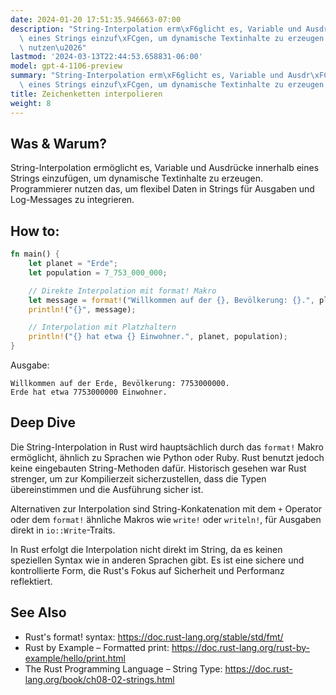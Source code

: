 ```yaml
---
date: 2024-01-20 17:51:35.946663-07:00
description: "String-Interpolation erm\xF6glicht es, Variable und Ausdr\xFCcke innerhalb\
  \ eines Strings einzuf\xFCgen, um dynamische Textinhalte zu erzeugen. Programmierer\
  \ nutzen\u2026"
lastmod: '2024-03-13T22:44:53.658831-06:00'
model: gpt-4-1106-preview
summary: "String-Interpolation erm\xF6glicht es, Variable und Ausdr\xFCcke innerhalb\
  \ eines Strings einzuf\xFCgen, um dynamische Textinhalte zu erzeugen."
title: Zeichenketten interpolieren
weight: 8
---
```


## Was & Warum?
String-Interpolation ermöglicht es, Variable und Ausdrücke innerhalb eines Strings einzufügen, um dynamische Textinhalte zu erzeugen. Programmierer nutzen das, um flexibel Daten in Strings für Ausgaben und Log-Messages zu integrieren.

## How to:
```Rust
fn main() {
    let planet = "Erde";
    let population = 7_753_000_000;

    // Direkte Interpolation mit format! Makro
    let message = format!("Willkommen auf der {}, Bevölkerung: {}.", planet, population);
    println!("{}", message);

    // Interpolation mit Platzhaltern
    println!("{} hat etwa {} Einwohner.", planet, population);
}
```
Ausgabe:
```
Willkommen auf der Erde, Bevölkerung: 7753000000.
Erde hat etwa 7753000000 Einwohner.
```

## Deep Dive
Die String-Interpolation in Rust wird hauptsächlich durch das `format!` Makro ermöglicht, ähnlich zu Sprachen wie Python oder Ruby. Rust benutzt jedoch keine eingebauten String-Methoden dafür. Historisch gesehen war Rust strenger, um zur Kompilierzeit sicherzustellen, dass die Typen übereinstimmen und die Ausführung sicher ist.

Alternativen zur Interpolation sind String-Konkatenation mit dem `+` Operator oder dem `format!` ähnliche Makros wie `write!` oder `writeln!`, für Ausgaben direkt in `io::Write`-Traits.

In Rust erfolgt die Interpolation nicht direkt im String, da es keinen speziellen Syntax wie in anderen Sprachen gibt. Es ist eine sichere und kontrollierte Form, die Rust's Fokus auf Sicherheit und Performanz reflektiert.

## See Also
- Rust's format! syntax: https://doc.rust-lang.org/stable/std/fmt/
- Rust by Example – Formatted print: https://doc.rust-lang.org/rust-by-example/hello/print.html
- The Rust Programming Language – String Type: https://doc.rust-lang.org/book/ch08-02-strings.html
